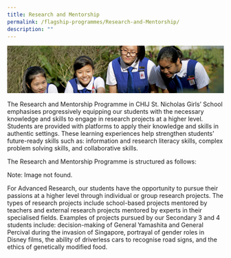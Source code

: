 ```yaml
---
title: Research and Mentorship
permalink: /flagship-programmes/Research-and-Mentorship/
description: ""
---
```


![](/images/Learning-@-St-Nicks_v2.jpg)


The Research and Mentorship Programme in CHIJ St. Nicholas Girls’ School emphasises progressively equipping our students with the necessary knowledge and skills to engage in research projects at a higher level. Students are provided with platforms to apply their knowledge and skills in authentic settings. These learning experiences help strengthen students’ future-ready skills such as: information and research literacy skills, complex problem solving skills, and collaborative skills.    
  
The Research and Mentorship Programme is structured as follows:

Note: Image not found. 

For Advanced Research, our students have the opportunity to pursue their passions at a higher level through individual or group research projects. The types of research projects include school-based projects mentored by teachers and external research projects mentored by experts in their specialised fields. Examples of projects pursued by our Secondary 3 and 4 students include: decision-making of General Yamashita and General Percival during the invasion of Singapore, portrayal of gender roles in Disney films, the ability of driverless cars to recognise road signs, and the ethics of genetically modified food.
